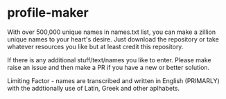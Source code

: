 # profile-maker

With over 500,000 unique names in names.txt list, you can make a zillion unique names to your heart's desire.
Just download the repository or take whatever resources you like but at least credit this repository.

If there is any additional stuff/text/names you like to enter. Please make raise an issue and then make a PR if you have a new or better solution.

Limiting Factor - names are transcribed and written in English (PRIMARLY) with the addtionally use of Latin, Greek and other aplhabets.